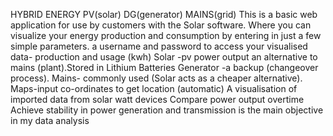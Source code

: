 <!--
 Copyright 2022 user
 
 Licensed under the Apache License, Version 2.0 (the "License");
 you may not use this file except in compliance with the License.
 You may obtain a copy of the License at
 
     http://www.apache.org/licenses/LICENSE-2.0
 
 Unless required by applicable law or agreed to in writing, software
 distributed under the License is distributed on an "AS IS" BASIS,
 WITHOUT WARRANTIES OR CONDITIONS OF ANY KIND, either express or implied.
 See the License for the specific language governing permissions and
 limitations under the License.


 
-->

HYBRID ENERGY
PV(solar)
DG(generator)
MAINS(grid)
This is a basic web application for use by customers with the Solar software. Where you can visualize your energy production and consumption by entering in just a few simple parameters.
 a username and password to access your visualised data-
 production and usage (kwh)
Solar -pv power output an alternative to mains (plant).Stored in Lithium Batteries
Generator -a backup (changeover process).
Mains- commonly used  (Solar acts as a cheaper alternative).
Maps-input co-ordinates to get location (automatic)
A visualisation of imported data from solar watt devices
Compare power output overtime
Achieve stability in power generation and transmission is the main objective in my data analysis
